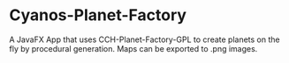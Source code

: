 Cyanos-Planet-Factory
=====================

A JavaFX App that uses CCH-Planet-Factory-GPL to create planets on the fly by procedural generation. Maps can be exported to .png images.
